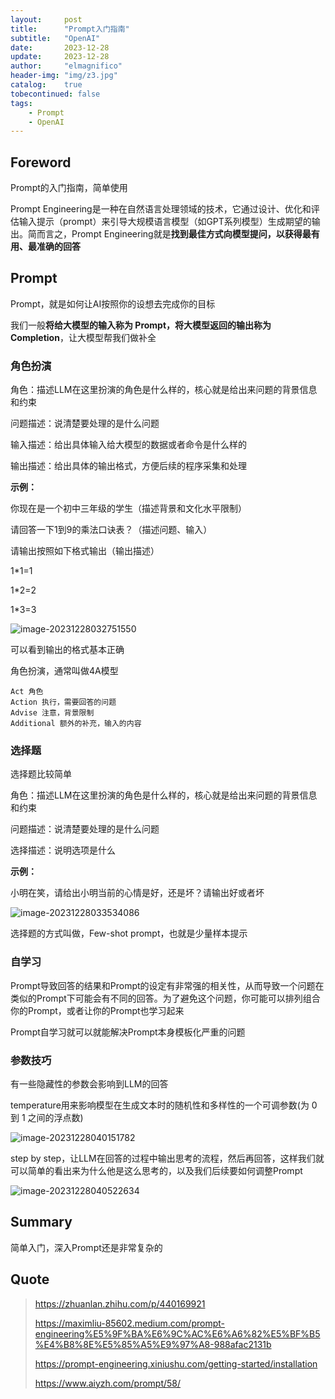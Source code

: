 ```yaml
---
layout:     post
title:      "Prompt入门指南"
subtitle:   "OpenAI"
date:       2023-12-28
update:     2023-12-28
author:     "elmagnifico"
header-img: "img/z3.jpg"
catalog:    true
tobecontinued: false
tags:
    - Prompt
    - OpenAI
---
```


## Foreword

Prompt的入门指南，简单使用



Prompt Engineering是一种在自然语言处理领域的技术，它通过设计、优化和评估输入提示（prompt）来引导大规模语言模型（如GPT系列模型）生成期望的输出。简而言之，Prompt Engineering就是**找到最佳方式向模型提问，以获得最有用、最准确的回答**



## Prompt

Prompt，就是如何让AI按照你的设想去完成你的目标

我们一般**将给大模型的输入称为 Prompt，将大模型返回的输出称为 Completion**，让大模型帮我们做补全



### 角色扮演

角色：描述LLM在这里扮演的角色是什么样的，核心就是给出来问题的背景信息和约束

问题描述：说清楚要处理的是什么问题

输入描述：给出具体输入给大模型的数据或者命令是什么样的

输出描述：给出具体的输出格式，方便后续的程序采集和处理

**示例：**

你现在是一个初中三年级的学生（描述背景和文化水平限制）

请回答一下1到9的乘法口诀表？（描述问题、输入）

请输出按照如下格式输出（输出描述）

1*1=1

1*2=2

1*3=3



![image-20231228032751550](https://img.elmagnifico.tech/static/upload/elmagnifico/image-20231228032751550.png)

可以看到输出的格式基本正确



角色扮演，通常叫做4A模型

```
Act 角色
Action 执行，需要回答的问题
Advise 注意，背景限制
Additional 额外的补充，输入的内容
```



### 选择题

选择题比较简单

角色：描述LLM在这里扮演的角色是什么样的，核心就是给出来问题的背景信息和约束

问题描述：说清楚要处理的是什么问题

选择描述：说明选项是什么

**示例：**

小明在笑，请给出小明当前的心情是好，还是坏？请输出好或者坏

![image-20231228033534086](https://img.elmagnifico.tech/static/upload/elmagnifico/image-20231228033534086.png)



选择题的方式叫做，Few-shot prompt，也就是少量样本提示



### 自学习

Prompt导致回答的结果和Prompt的设定有非常强的相关性，从而导致一个问题在类似的Prompt下可能会有不同的回答。为了避免这个问题，你可能可以排列组合你的Prompt，或者让你的Prompt也学习起来

Prompt自学习就可以就能解决Prompt本身模板化严重的问题



### 参数技巧

有一些隐藏性的参数会影响到LLM的回答

temperature用来影响模型在生成文本时的随机性和多样性的一个可调参数(为 0 到 1 之间的浮点数)

![image-20231228040151782](https://img.elmagnifico.tech/static/upload/elmagnifico/image-20231228040151782.png)



step by step，让LLM在回答的过程中输出思考的流程，然后再回答，这样我们就可以简单的看出来为什么他是这么思考的，以及我们后续要如何调整Prompt

![image-20231228040522634](https://img.elmagnifico.tech/static/upload/elmagnifico/image-20231228040522634.png)



## Summary

简单入门，深入Prompt还是非常复杂的



## Quote

> https://zhuanlan.zhihu.com/p/440169921
>
> https://maximliu-85602.medium.com/prompt-engineering%E5%9F%BA%E6%9C%AC%E6%A6%82%E5%BF%B5%E4%B8%8E%E5%85%A5%E9%97%A8-988afac2131b
>
> https://prompt-engineering.xiniushu.com/getting-started/installation
>
> https://www.aiyzh.com/prompt/58/

